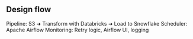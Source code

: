 ## Design flow
Pipeline: S3 ➜ Transform with Databricks ➜ Load to Snowflake
Scheduler: Apache Airflow
Monitoring: Retry logic, Airflow UI, logging
